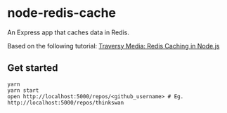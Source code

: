 # node-redis-cache

An Express app that caches data in Redis.

Based on the following tutorial: [Traversy Media: Redis Caching in Node.js](https://www.youtube.com/watch?v=oaJq1mQ3dFI)

## Get started

```
yarn
yarn start
open http://localhost:5000/repos/<github_username> # Eg. http://localhost:5000/repos/thinkswan
```
